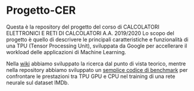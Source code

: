 # Progetto-CER
Questa è la repository del progetto del corso di CALCOLATORI ELETTRONICI E RETI DI CALCOLATORI A.A. 2019/2020
Lo scopo del progetto è quello di descrivere le principali caratteristiche e funzionalità di una TPU (Tensor Processing Unit), sviluppata da Google per accellerare il workload delle applicazioni di Machine Learning.

Nella [wiki](https://github.com/MassimoCiaffoni/Progetto-CER/wiki) abbiamo sviluppato la ricerca dal punto di vista teorico, mentre nella repository abbiamo sviluppato un [semplice codice di benchmark](https://colab.research.google.com/github/MassimoCiaffoni/Progetto-CER/blob/master/IMDb_dataset_benchmark.ipynb#scrollTo=v2SS2FZOsf_j) per confrontare le prestazioni tra TPU GPU e CPU nel training di una rete neurale sul dataset IMDb.
